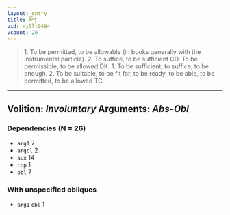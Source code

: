 ```yaml
---
layout: entry
title: ཆོག་
vid: Hill:0494
vcount: 26
---
```

> 1\. To be permitted, to be allowable (in books generally with the instrumental particle)\. 2\. To suffice, to be sufficient CD\. To be permissible; to be allowed DK\. 1\. To be sufficient, to suffice, to be enough\. 2\. To be suitable, to be fit for, to be ready, to be able, to be permitted, to be allowed TC\.

---
Volition: _Involuntary_
Arguments: _Abs-Obl_
---

### Dependencies (N = 26)
* `arg1` 7
* `argcl` 2
* `aux` 14
* `cop` 1
* `obl` 7


### With unspecified obliques
* `arg1` `obl` 1

